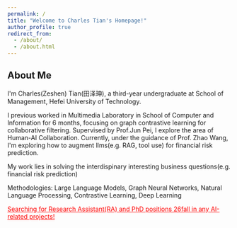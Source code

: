 ```yaml
---
permalink: /
title: "Welcome to Charles Tian's Homepage!"
author_profile: true
redirect_from: 
  - /about/
  - /about.html
---
```


## About Me

I'm Charles(Zeshen) Tian(田泽珅), a third-year undergraduate at School of Management, Hefei University of Technology.

I previous worked in Multimedia Laboratory in School of Computer and Information for 6 months, focusing on graph contrastive learning for collaborative filtering. Supervised by Prof.Jun Pei, I explore the area of Human-AI Collaboration. Currently, under the guidance of Prof. Zhao Wang, I'm exploring how to augment llms(e.g. RAG, tool use) for financial risk prediction.

My work lies in solving the interdispinary interesting business questions(e.g. financial risk prediction)

Methodologies: Large Language Models, Graph Neural Networks, Natural Language Processing, Contrastive Learning, Deep Learning



<span style="color:red;"><u>Searching for Research Assistant(RA) and PhD positions 26fall in any AI-related projects!</u></span>

